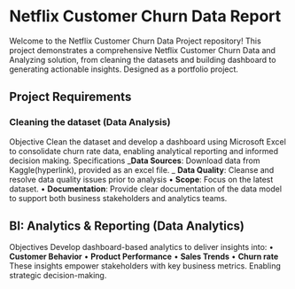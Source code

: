 # Netflix Customer Churn Data Report
Welcome to the Netflix Customer Churn Data Project repository! This project demonstrates a comprehensive Netflix Customer Churn Data and Analyzing solution, from cleaning the datasets and building dashboard to generating actionable insights. Designed as a portfolio project.

## Project Requirements
### Cleaning the dataset (Data Analysis)
Objective
Clean the dataset and develop a dashboard using Microsoft Excel to consolidate churn rate data, enabling analytical reporting and informed decision making.
Specifications
_**Data Sources**: Download data from Kaggle(hyperlink), provided as an excel file.
_	**Data Quality**: Cleanse and resolve data quality issues prior to analysis
•	**Scope**: Focus on the latest dataset.
•	**Documentation**: Provide clear documentation of the data model to support both business stakeholders and analytics teams.

## BI: Analytics & Reporting (Data Analytics)
Objectives
Develop dashboard-based analytics to deliver insights into:
•	**Customer Behavior**
•	**Product Performance**
•	**Sales Trends**
•	**Churn rate**
These insights empower stakeholders with key business metrics. Enabling strategic decision-making.
